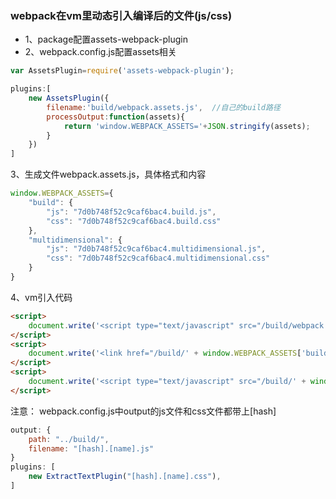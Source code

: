### webpack在vm里动态引入编译后的文件(js/css)

* 1、package配置assets-webpack-plugin
* 2、webpack.config.js配置assets相关

```javascript
var AssetsPlugin=require('assets-webpack-plugin');

plugins:[
    new AssetsPlugin({
        filename:'build/webpack.assets.js',  //自己的build路径
        processOutput:function(assets){
            return 'window.WEBPACK_ASSETS='+JSON.stringify(assets);
        }
    })
]
```

3、生成文件webpack.assets.js，具体格式和内容

```javascript
window.WEBPACK_ASSETS={
	"build": {
		"js": "7d0b748f52c9caf6bac4.build.js",
		"css": "7d0b748f52c9caf6bac4.build.css"
	},
	"multidimensional": {
		"js": "7d0b748f52c9caf6bac4.multidimensional.js",
		"css": "7d0b748f52c9caf6bac4.multidimensional.css"
	}
}
```

4、vm引入代码

```html
<script>
    document.write('<script type="text/javascript" src="/build/webpack.assets.js?v='+Math.random()+'"><\/script>');
</script>
<script>
	document.write('<link href="/build/' + window.WEBPACK_ASSETS['build'].css + '" rel="stylesheet" media="screen" />');
</script>
<script>
	document.write('<script type="text/javascript" src="/build/' + window.WEBPACK_ASSETS['build'].js + '"><\/script>');
</script>
```

注意：
webpack.config.js中output的js文件和css文件都带上[hash]

```javascript
output: {
	path: "../build/",
	filename: "[hash].[name].js"
}
plugins: [
	new ExtractTextPlugin("[hash].[name].css"),
]
```